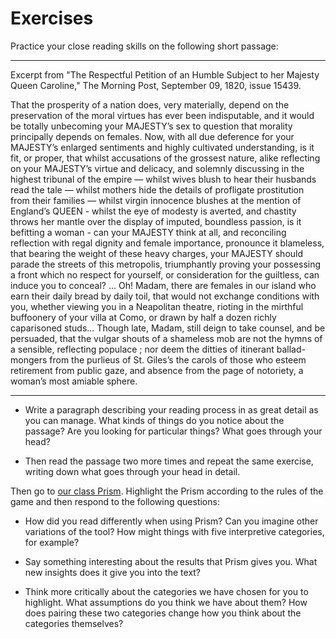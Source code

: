 # Exercises

Practice your close reading skills on the following short passage:

---
Excerpt from "The Respectful Petition of an Humble Subject to her Majesty Queen Caroline," The Morning Post, September 09, 1820, issue 15439.

That the prosperity of a nation does, very materially, depend on the preservation of the moral virtues has ever been indisputable, and it would be totally unbecoming your MAJESTY’s sex to question that morality principally depends on females. Now, with all due deference for your MAJESTY’s enlarged sentiments and highly cultivated understanding, is it fit, or proper, that whilst accusations of the grossest nature, alike reflecting on your MAJESTY’s virtue and delicacy, and solemnly discussing in the highest tribunal of the empire — whilst wives blush to hear their husbands read the tale — whilst mothers hide the details of profligate prostitution from their families — whilst virgin innocence blushes at the mention of England’s QUEEN - whilst the eye of modesty is averted, and chastity throws her mantle over the display of imputed, boundless passion, is it befitting a woman - can your MAJESTY think at all, and reconciling reflection with regal dignity and female importance, pronounce it blameless, that bearing the weight of these heavy charges, your MAJESTY should parade the streets of this metropolis, triumphantly proving your possessing a front which no respect for yourself, or consideration for the guiltless, can induce you to conceal? ... Oh! Madam, there are females in our island who earn their daily bread by daily toil, that would not exchange conditions with you, whether viewing you in a Neapolitan theatre, rioting in the mirthful buffoonery of your villa at Como, or drawn by half a dozen richly caparisoned studs... Though late, Madam, still deign to take counsel, and be persuaded, that the vulgar shouts of a shameless mob are not the hymns of a sensible, reflecting populace ; nor deem the ditties of itinerant ballad-mongers from the purlieus of St. Giles’s the carols of those who esteem retirement from public gaze, and absence from the page of notoriety, a woman’s most amiable sphere.


---

* Write a paragraph describing your reading process in as great detail as you can manage. What kinds of things do you notice about the passage? Are you looking for particular things? What goes through your head?

* Then read the passage two more times and repeat the same exercise, writing down what goes through your head in detail.


Then go to [our class Prism](http://prism.scholarslab.org/prisms/2750132e-7b70-11e6-88c8-005056b3784e/highlight?locale=en). Highlight the Prism according to the rules of the game and then respond to the following questions:

* How did you read differently when using Prism? Can you imagine other variations of the tool? How might things with five interpretive categories, for example?

* Say something interesting about the results that Prism gives you. What new insights does it give you into the text?

* Think more critically about the categories we have chosen for you to highlight. What assumptions do you think we have about them? How does pairing these two categories change how you think about the categories themselves? 


